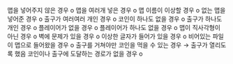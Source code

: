 맵을 넣어주지 않은 경우 o
맵을 여러개 넣은 경우 o
맵 이름이 이상할 경우 o
없는 맵을 넣어준 경우 o
출구가 여러여러 개인 경우 o
코인이 하나도 없을 경우 o
출구가 하나도 개인 경우 o
플레이어가 없을 경우 o
플레이어가 하나도 없을 경우 o
맵이 직사각형이 아닌 경우 o
벽에 문제가 있을 경우 o
이상한 글자가 들어가 있을 경우 o
비어있는 파일이 맵으로 들어왔을 경우 o
출구를 거쳐야만 코인을 먹을 수 있는 경우 → 출구가 열리도록 했음
코인이나 출구에 도달하는 경로가 없을 경우 o
